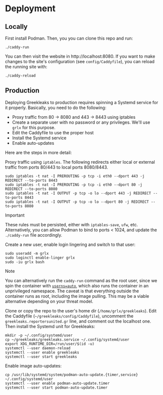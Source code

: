 # Deployment

## Locally

First install Podman. Then, you you can clone this repo and run:

```
./caddy-run
```

You can then visit the website in http://localhost:8080.
If you want to make changes to the site's configuration (see
`config/Caddyfile`), you can reload the running site with:

```
./caddy-reload
```

## Production

Deploying Greekleaks to production requires spinning a Systemd service for it
properly. Basically, you need to do the following:

* Proxy traffic from 80 -> 8080 and 443 -> 8443 using iptables
* Create a separate user with no password or any privileges. We'll use `grlx`
  for this purpose.
* Edit the Caddyfile to use the proper host
* Install the Systemd service
* Enable auto-updates

Here are the steps in more detail:

Proxy traffic using `iptables`. The following redirects either local or external
traffic from ports 80/443 to local ports 8080/8443.

```
sudo iptables -t nat -I PREROUTING -p tcp -i eth0 --dport 443 -j REDIRECT --to-ports 8443
sudo iptables -t nat -I PREROUTING -p tcp -i eth0 --dport 80 -j REDIRECT --to-ports 8080
sudo iptables -t nat -I OUTPUT -p tcp -o lo --dport 443 -j REDIRECT --to-ports 8443
sudo iptables -t nat -I OUTPUT -p tcp -o lo --dport 80 -j REDIRECT --to-ports 8080
```

> [!IMPORTANT]
> These rules must be persisted, either with `iptables-save`, `ufw`, etc.
> Alternatively, you can allow Podman to bind to ports < 1024, and update the
> `./caddy-run` file accordingly.

Create a new user, enable login lingering and switch to that user:

```
sudo useradd -m grlx
sudo loginctl enable-linger grlx
sudo -iu grlx bash
```

> [!NOTE]
> You can alternatively run the `caddy-run` command as the root user, since we
> spin the container with [`userns=auto`], which also runs the container in
> an unprivileged namespace. The caveat is that everything outside the container
> runs as root, including the image pulling. This may be a viable alternative
> depending on your threat model.

Clone or copy the repo to the user's home dir (`/home/grlx/greekleaks`).  Edit
the Caddyfile (`~/greekleaks/config/Caddyfile`), uncomment the
`greekleaks.reportersunited.gr` line, and comment out the localhost one. Then
install the Systemd unit for Greekleaks:

```
mkdir -p ~/.config/systemd/user
cp ~/greekleaks/greekleaks.service ~/.config/systemd/user
export XDG_RUNTIME_DIR=/run/user/$(id -u)
systemctl --user daemon-reload
systemctl --user enable greekleaks
systemctl --user start greekleaks
```

Enable image auto-updates:

```
cp /usr/lib/systemd/system/podman-auto-update.{timer,service} ~/.config/systemd/user
systemctl --user enable podman-auto-update.timer
systemctl --user start podman-auto-update.timer
```

[Podman]: https://podman.io/
[`userns=auto`]: https://www.redhat.com/sysadmin/rootless-podman-user-namespace-modes
